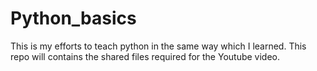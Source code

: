 # Python_basics
This is my efforts to teach python in the same way which I learned. This repo will contains the shared files required for the Youtube video.
